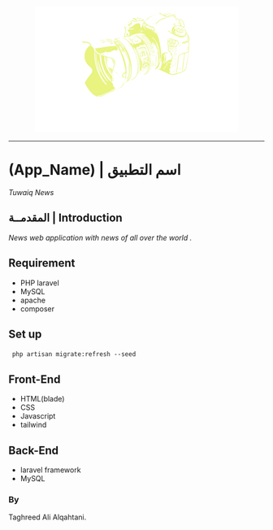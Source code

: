 <div style="text-align:center">
<img src='public/image/LogoMakr-1DgoPP.png'/></div>
  
  
----
# (App_Name) | اسم التطبيق

  _Tuwaiq News_


## المقدمــة | Introduction 
  
_News web application with news of all over the world ._



## Requirement
- PHP laravel
- MySQL
- apache
- composer

## Set up  

 ``` php artisan migrate:refresh --seed```

## Front-End  
 - HTML(blade)
 - CSS
 - Javascript
 - tailwind

## Back-End 
 - laravel framework
 - MySQL
 
### By
 Taghreed Ali Alqahtani. 

